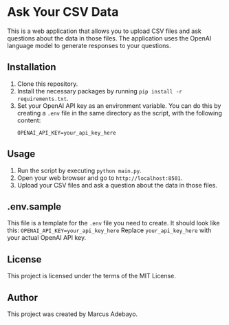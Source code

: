 # Ask Your CSV Data

This is a web application that allows you to upload CSV files and ask questions about the data in those files. The application uses the OpenAI language model to generate responses to your questions.

## Installation

1. Clone this repository.
2. Install the necessary packages by running `pip install -r requirements.txt`.
3. Set your OpenAI API key as an environment variable. You can do this by creating a `.env` file in the same directory as the script, with the following content:
    ```
    OPENAI_API_KEY=your_api_key_here
    ```

## Usage

1. Run the script by executing `python main.py`.
2. Open your web browser and go to `http://localhost:8501`.
3. Upload your CSV files and ask a question about the data in those files.

## .env.sample

This file is a template for the `.env` file you need to create. It should look like this:
    ```
    OPENAI_API_KEY=your_api_key_here
    ```
Replace `your_api_key_here` with your actual OpenAI API key.

## License

This project is licensed under the terms of the MIT License.

## Author

This project was created by Marcus Adebayo.
